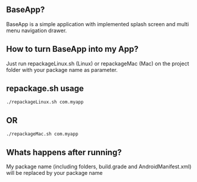BaseApp?
-
BaseApp is a simple application with implemented splash screen and multi menu navigation drawer.

How to turn BaseApp into my App?
-
Just run repackageLinux.sh (Linux) or repackageMac (Mac) on the project folder with your package name as parameter.

repackage.sh usage
-
    ./repackageLinux.sh com.myapp
    
OR
-
    ./repackageMac.sh com.myapp
Whats happens after running?
-
My package name (including folders, build.grade and AndroidManifest.xml) will be replaced by your package name
